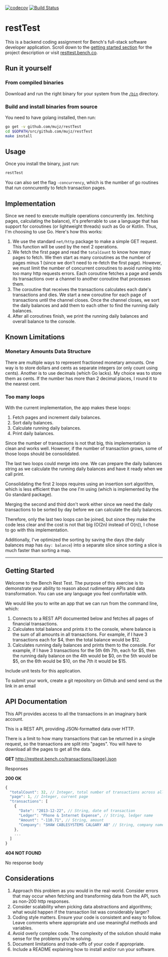 [![codecov](https://codecov.io/gh/mujz/restTest/branch/master/graph/badge.svg)](https://codecov.io/gh/mujz/restTest)
[![Build Status](https://travis-ci.org/mujz/restTest.svg?branch=master)](https://travis-ci.org/mujz/restTest)

# restTest

This is a backend coding assignment for Bench's full-stack software developer application. Scroll down to the [getting started section](#getting-started) for the project description or visit [resttest.bench.co](http://resttest.bench.co/).

## Run it yourself

### From compiled binaries

Download and run the right binary for your system from the [`/bin`](bin/) directory.

### Build and install binaries from source

You need to have golang installed, then run:

```bash
go get -v github.com/mujz/restTest
cd $GOPATH/src/github.com/mujz/restTest
make install
```

## Usage

Once you install the binary, just run:

```bash
restTest
```

You can also set the flag `-concurrency`, which is the number of go routines that run conncurently to fetch transaction pages.

## Implementation

Since we need to execute multiple operations concurrently (ex. fetching pages, calculating the balance), it's preferrable to use a language that has support for coroutines (or lightweight threads) such as Go or Kotlin. Thus, I'm choosing to use Go. Here's how this works:

1. We use the standard `net/http` package to make a simple GET request. This function will be used by the next 2 operations.
1. We fetch the first page and read the `totalCount` to know how many pages to fetch. We then start as many coroutines as the number of pages minus 1 (since we don't need to re-fetch the first page). However, we must limit the number of concurrent coroutines to avoid running into too many http requests errors. Each coroutine fetches a page and sends its transactions over a channel to another coroutine that processes them.
1. The coroutine that receives the transactions calculates each date's transactions and dies. We start a new coroutine for each page of transactions until the channel closes. Once the channel closes, we sort the daily balances and add them to each other to find the running daily balances.
1. After all coroutines finish, we print the running daily balances and overall balance to the console.

## Known Limitations

### Monetary Amounts Data Structure

There are multiple ways to represent fractioned monetary amounts. One way is to store dollars and cents as separate integers (or only count using cents). Another is to use decimals (which Go lacks). My choice was to store them as cents. If the number has more than 2 decimal places, I round it to the nearest cent.

### Too many loops

With the current implementation, the app makes these loops:

1. Fetch pages and increment daily balances.
1. Sort daily balances.
1. Calculate running daily balances.
1. Print daily balances.

Since the number of transactions is not that big, this implementation is clean and works well. However, if the number of transaction grows, some of those loops should be consolidated.

The last two loops could merge into one. We can prepare the daily balances string as we calculate the running daily balances and have it ready when we call print.

Consolidating the first 2 loops requires using an insertion sort algorithm, which is less efficient than the one I'm using (which is implemented by the Go standard package).

Merging the second and third don't work either since we need the daily transactions to be sorted by day before we can calculate the daily balances.

Therefore, only the last two loops can be joined, but since they make the code less clear and the cost is not that big (O(2n) instead of O(n)), I chose to go with this implementation.

Additionally, I've optimized the sorting by saving the days (the daily balances map has `day: balance`) into a separate slice since sorting a slice is much faster than sorting a map.

---

## Getting Started

Welcome to the Bench Rest Test. The purpose of this exercise is to demonstrate your ability to reason about rudimentary APIs and data transformation. You can use any language you feel comfortable with.

We would like you to write an app that we can run from the command line, which:

1. Connects to a REST API documented below and fetches all pages of financial transactions.
1. Calculates total balance and prints it to the console, where balance is the sum of all amounts in all transactions. For example, if I have 3 transactions each for $4, then the total balance would be $12.
1. Calculates running daily balances and prints them to the console. For example, if I have 3 transactions for the 5th 6th 7th, each for $5, then the running daily balance on the 4th would be $0, on the 5th would be $5, on the 6th would be $10, on the 7th it would be $15.

Include unit tests for this application.

To submit your work, create a git repository on Github and send send us the link in an email

## API Documentation

This API provides access to all the transactions in an imaginary bank account.

This is a REST API, providing JSON-formatted data over HTTP.

There is a limit to how many transactions that can be returned in a single request, so the transactions are split into "pages". You will have to download all the pages to get all the data.

**GET** http://resttest.bench.co/transactions/{page}.json

Responses

**200 OK**

```js
{
  "totalCount": 32, // Integer, total number of transactions across all pages
  "page": 1, // Integer, current page
  "transactions": [
    {
      "Date": "2013-12-22", // String, date of transaction
      "Ledger": "Phone & Internet Expense", // String, ledger name
      "Amount": "-110.71", // String, amount
      "Company": "SHAW CABLESYSTEMS CALGARY AB" // String, company name
    },
    ...
  ]
}
```

**404 NOT FOUND**

No response body

## Considerations

1. Approach this problem as you would in the real-world. Consider errors that may occur when fetching and transforming data from the API, such as non-200 http responses.
1. Consider scalability when picking data abstractions and algorithms; what would happen if the transaction list was considerably larger?
1. Coding style matters. Ensure your code is consistent and easy to follow. Leave comments where appropriate and use meaningful methods and variables.
1. Avoid overly complex code. The complexity of the solution should make sense for the problems you're solving.
1. Document limitations and trade-offs of your code if appropriate.
1. Include a README explaining how to install and/or run your software.

